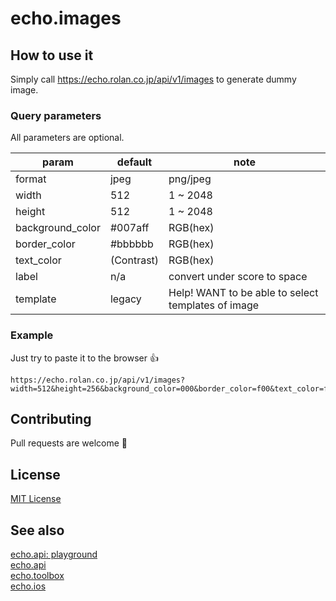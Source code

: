 # echo.images

## How to use it

Simply call https://echo.rolan.co.jp/api/v1/images to generate dummy image.

### Query parameters
All parameters are optional.

| param            | default    | note                                               |
|------------------|------------|----------------------------------------------------|
| format           | jpeg       | png/jpeg                                           |
| width            | 512        | 1 ~ 2048                                           |
| height           | 512        | 1 ~ 2048                                           |
| background_color | #007aff    | RGB(hex)                                           |
| border_color     | #bbbbbb    | RGB(hex)                                           |
| text_color       | (Contrast) | RGB(hex)                                           |
| label            | n/a        | convert under score to space                       |
| template         | legacy     | Help! WANT to be able to select templates of image |

### Example

Just try to paste it to the browser 👍

```
https://echo.rolan.co.jp/api/v1/images?width=512&height=256&background_color=000&border_color=f00&text_color=ff0&label=Hello_World&format=png
```

## Contributing
Pull requests are welcome 🚀

## License
[MIT License](https://github.com/tom-e-kid/echo-images/blob/main/LICENSE)

## See also
[echo.api: playground](https://echo-api-sigma.vercel.app)  
[echo.api](https://github.com/tom-e-kid/echo-api)  
[echo.toolbox](https://github.com/tom-e-kid/echo-toolbox)  
[echo.ios](https://github.com/tom-e-kid/echo-ios)  
